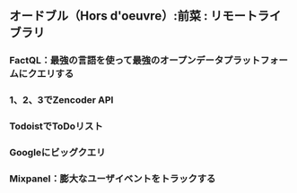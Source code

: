 ## オードブル（Hors d'oeuvre）:前菜 : リモートライブラリ

### FactQL：最強の言語を使って最強のオープンデータプラットフォームにクエリする
### 1、2、3でZencoder API
### TodoistでToDoリスト
### Googleにビッグクエリ
### Mixpanel：膨大なユーザイベントをトラックする
